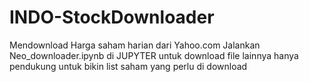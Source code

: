# INDO-StockDownloader
Mendownload Harga saham harian dari Yahoo.com
Jalankan Neo_downloader.ipynb di JUPYTER untuk download
file lainnya hanya pendukung untuk bikin list saham yang perlu di download

